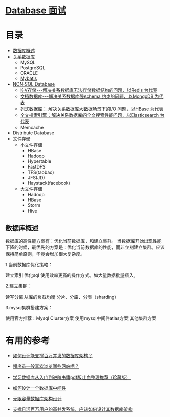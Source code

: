 # [Database 面试](https://github.com/stevenli91748/Database/blob/master/Interview.md)


# 目录
* [数据库概述](#数据库概述)
* [关系数据库](https://github.com/stevenli91748/Database/blob/master/关系数据库/README.md)
  * MySQL
  * PostgreSQL
  * ORACLE
  * [Mybatis](https://github.com/stevenli91748/Database/blob/master/Mybatis/README.md)
* [NON-SQL Database](https://github.com/stevenli91748/System-Design/blob/master/High%20performance%20architecture/NoSQL数据库集群.md)
  * [K-V存储---解决关系数据库无法存储数据结构的问题，以Redis 为代表](https://github.com/stevenli91748/Database/blob/master/Redis/README.md)
  * [文档数据库---解决关系数据库强schema 约束的问题，以MongoDB 为代表](https://github.com/stevenli91748/Database/blob/master/MongoDB/README.md)
  * [列式数据库： 解决关系数据库大数据场景下的I/O 问题，以HBase 为代表](https://github.com/stevenli91748/Database/blob/master/HBase/README.md)
  * [全文搜索引擎：解决关系数据库的全文搜索性能问题，以Elasticsearch 为代表](https://github.com/stevenli91748/Database/blob/master/Elasticsearch/README.md)
  * Memcache
* Distribute Database
* 文件存储
  * 小文件存储
    * HBase
    * Hadoop
    * Hypertable
    * FastDFS
    * TFS(taobao)
    * JFS(JD)
    * Haystack(facebook)
  * 大文件存储
    * Hadoop
    * HBase
    * Storm
    * Hive
## 数据库概述

数据库的高性能方案有：优化当前数据库，和建立集群。
当数据库开始出现性能下降的时候，最优先的方案是：优化当前数据库的性能，而非立刻建立集群。应该保持简单原则，毕竟会增加很大复杂度。

1.当前数据库优化策略：

建立索引
优化sql
使用效率更高的操作方式。如大量数据批量插入。

2.建立集群：

读写分离
从库的负载均衡
分片、分库、分表（sharding）

3.mysql集群搭建方案：

使用官方推荐：Mysql Cluster方案
使用mysql中间件atlas方案
其他集群方案



# 有用的参考
 * [如何设计能支撑百万并发的数据库架构？](http://www.52im.net/thread-2510-1-1.html)
 
 * [程序员一般喜欢浏览哪些网站呢？](https://www.zhihu.com/question/283272958/answer/598956527?utm_source=wechat_session&utm_medium=social&utm_oi=991812777480134656)
* [学习数据库从入门到进阶书籍pdf版吐血整理推荐（珍藏版）](https://pymlovelyq.github.io/2018/10/12/database/)

* [如何设计一个数据库中间件](https://mp.weixin.qq.com/s?__biz=MjM5MzA1Mzc3Nw==&mid=2247483731&idx=1&sn=becba16988f25998d910bc27016de015&chksm=a69dac6d91ea257bea56e75e41c5fd06a3dee892c2a2f57e22202402b68931463adf471bcb13&scene=21#wechat_redirect)

* [无限容量数据库架构设计](https://mp.weixin.qq.com/s?__biz=MjM5ODYxMDA5OQ==&mid=2651960378&idx=1&sn=971a8db3251a232e3feeb7ff6235c96b&chksm=bd2d01e68a5a88f0f05c184340bcda81125ed1de772b35ef12b34c1f5f81c7b5a60cb8047f3c&scene=25#wechat_redirect)

* [支撑日活百万用户的高并发系统，应该如何设计其数据库架构](https://juejin.im/post/5c6a9f25518825787e69e70a)
